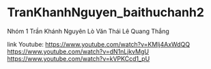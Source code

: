 ﻿# TranKhanhNguyen_baithuchanh2

Nhóm 1
Trần Khánh Nguyên
Lò Văn Thái
Lê Quang Thắng

link Youtube:
https://www.youtube.com/watch?v=KMlj4AxWdQQ
https://www.youtube.com/watch?v=dN1nLjkvMgU
https://www.youtube.com/watch?v=kVPKCcd1_pU
